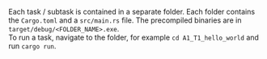 Each task / subtask is contained in a separate folder. Each folder contains the `Cargo.toml` and a `src/main.rs` file. The precompiled binaries are in `target/debug/<FOLDER_NAME>.exe`.  
To run a task, navigate to the folder, for example `cd A1_T1_hello_world` and run `cargo run`.
